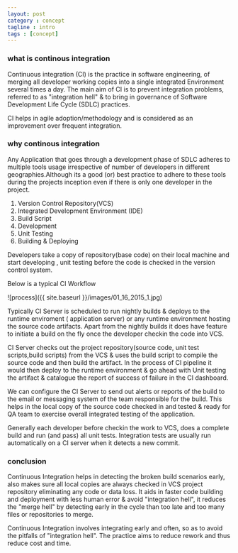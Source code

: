 ```yaml
---
layout: post
category : concept
tagline : intro
tags : [concept]
---
```


### what is continous integration

Continuous integration (CI) is the practice in software engineering, of merging all developer working copies into a single integrated Environment several times a day. The main aim of CI is to prevent integration problems, referred to as "integration hell" & to bring in governance of Software Development Life Cycle (SDLC) practices.

CI helps in agile adoption/methodology and is considered as an improvement over frequent integration.

### why continous integration

Any Application that goes through a development phase of SDLC adheres to multiple tools usage irrespective of number of developers in different geographies.Although its a good (or) best practice to adhere to these tools during the projects inception even if there is only one developer in the project.

1. Version Control Repository(VCS)
2. Integrated Development Environment (IDE)
3. Build Script
4. Development
5. Unit Testing
6. Building & Deploying

Developers take a copy of repository(base code) on their local machine and start developing , unit testing before the code 
is checked in the version control system.

Below is a typical CI Workflow 

![process]({{ site.baseurl }}/images/01_16_2015_1.jpg)

Typically CI Server is scheduled to run nightly builds & deploys to the runtime enviroment ( application server) or any runtime environment hosting the source code artifacts. Apart from the nightly builds it does have feature to initiate a build on the fly once the developer checkin the code into VCS.

CI Server checks out the project repository(source code, unit test scripts,build scripts) from the VCS & uses the build script to compile the source code and then build the artifact. In the process of CI pipeline it would then deploy to the runtime environment & go ahead with Unit testing the artifact & catalogue the report of success of failure in the CI dashboard.

We can configure the CI Server to send out alerts or reports of the build to the email or messaging system of the team responsible for the build. This helps in the local copy of the source code checked in and tested & ready for QA team to exercise overall integrated testing of the application.

Generally each developer before checkin the work to VCS, does a complete build and run (and pass) all unit tests. Integration tests are usually run automatically on a CI server when it detects a new commit.

### conclusion

Continuous Integration helps in detecting the broken build scenarios early, also makes sure all local copies are always checked in VCS project repository eliminating any code or data loss. It aids in faster code building and deployment with less human error & avoid "integration hell", it reduces the "merge hell" by detecting early in the cycle than too late and too many files or repositories to merge.

Continuous Integration involves integrating early and often, so as to avoid the pitfalls of "integration hell". The practice aims to reduce rework and thus reduce cost and time.





